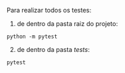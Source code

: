 Para realizar todos os testes:

1) de dentro da pasta raiz do projeto:
```
python -m pytest
```
2) de dentro da pasta _tests_:
```
pytest
```

